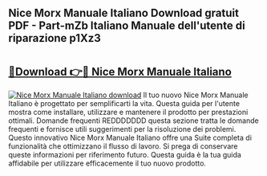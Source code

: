 ## Nice Morx Manuale Italiano Download gratuit PDF - Part-mZb Italiano Manuale dell'utente di riparazione p1Xz3

# <h2><a href="http://dfejlfd.blite.top/?on=Nice+Morx+Manuale+Italiano">🔗Download 👉🔴 Nice Morx Manuale Italiano</a></h2>

[![Nice Morx Manuale Italiano download](https://i.imgur.com/lujVjoI.png)](http://dfejlfd.blite.top/?on=Nice+Morx+Manuale+Italiano)
Il tuo nuovo Nice Morx Manuale Italiano è progettato per semplificarti la vita. Questa guida per l'utente mostra come installare, utilizzare e mantenere il prodotto per prestazioni ottimali. Domande frequenti REDDDDDDD questa sezione tratta le domande frequenti e fornisce utili suggerimenti per la risoluzione dei problemi. Questo innovativo Nice Morx Manuale Italiano offre una Suite completa di funzionalità che ottimizzano il flusso di lavoro. Si prega di conservare queste informazioni per riferimento futuro. Questa guida è la tua guida affidabile per utilizzare efficacemente il tuo nuovo prodotto.
